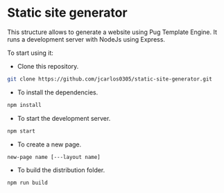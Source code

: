# Static site generator

This structure allows to generate a website using Pug Template Engine. It runs a development server with NodeJs using Express.

To start using it:

- Clone this repository.

```sh
git clone https://github.com/jcarlos0305/static-site-generator.git
```

- To install the dependencies.

```sh
npm install
```

- To start the development server.

```sh
npm start
```

- To create a new page.

```sh
new-page name [---layout name]
```

- To build the distribution folder.

```sh
npm run build
```
